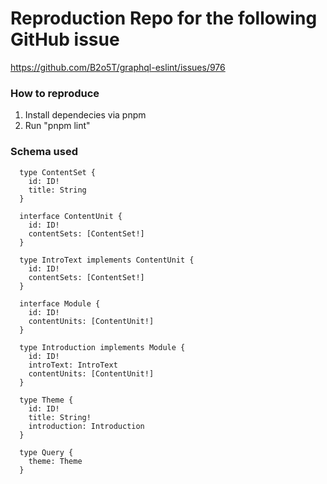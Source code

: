 # Reproduction Repo for the following GitHub issue 

https://github.com/B2o5T/graphql-eslint/issues/976

### How to reproduce

1. Install dependecies via pnpm
2. Run "pnpm lint"

### Schema used

```
  type ContentSet {
    id: ID!
    title: String
  }

  interface ContentUnit {
    id: ID!
    contentSets: [ContentSet!]
  }

  type IntroText implements ContentUnit {
    id: ID!
    contentSets: [ContentSet!]
  }

  interface Module {
    id: ID!
    contentUnits: [ContentUnit!]
  }

  type Introduction implements Module {
    id: ID!
    introText: IntroText
    contentUnits: [ContentUnit!]
  }

  type Theme {
    id: ID!
    title: String!
    introduction: Introduction
  }

  type Query {
    theme: Theme
  }
```
